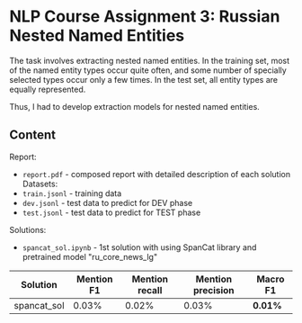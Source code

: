 # NLP Course Assignment 3: Russian Nested Named Entities

The task involves extracting nested named entities. In the training set, most of 
the named entity types occur quite often, and some number of specially
selected types occur only a few times. In the test set, all entity types are
equally represented.

Thus, I had to develop extraction models for nested named entities.

## Content
Report:
-  `report.pdf` - composed report with detailed description of each solution
Datasets:
- `train.jsonl` - training data
- `dev.jsonl` - test data to predict for DEV phase
- `test.jsonl` - test data to predict for TEST phase

Solutions:
- `spancat_sol.ipynb` - 1st solution with using SpanCat library and pretrained model "ru_core_news_lg"

| Solution    | Mention F1  | Mention recall | Mention precision | **Macro F1**|
| ----------- | ----------- | -----------    | -----------       | ----------- |
| spancat_sol | 0.03%       | 0.02%          | 0.03%             | **0.01%**   |
